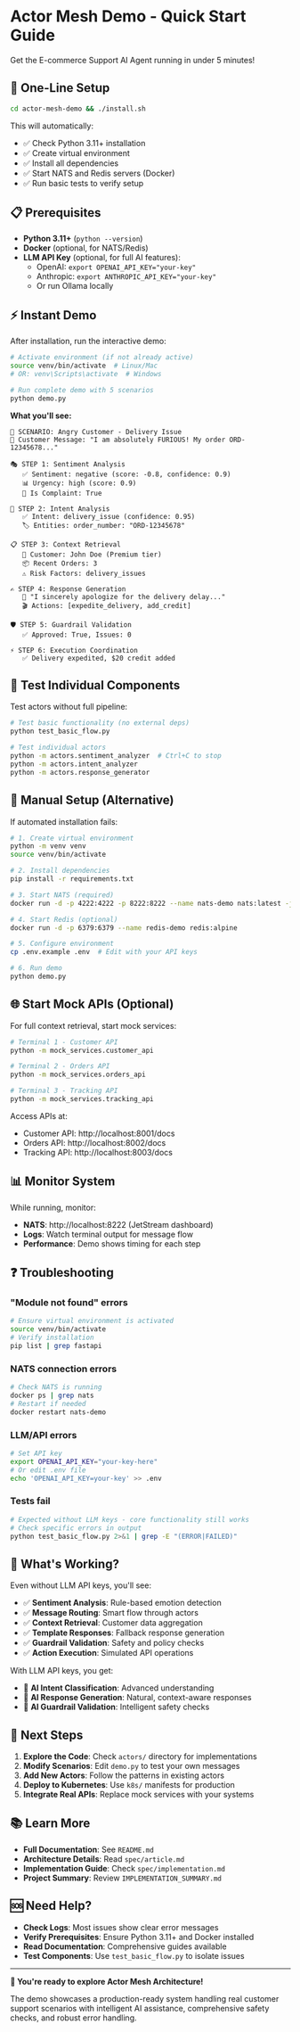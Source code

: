 # Actor Mesh Demo - Quick Start Guide

Get the E-commerce Support AI Agent running in under 5 minutes!

## 🚀 One-Line Setup

```bash
cd actor-mesh-demo && ./install.sh
```

This will automatically:
- ✅ Check Python 3.11+ installation
- ✅ Create virtual environment  
- ✅ Install all dependencies
- ✅ Start NATS and Redis servers (Docker)
- ✅ Run basic tests to verify setup

## 📋 Prerequisites

- **Python 3.11+** (`python --version`)
- **Docker** (optional, for NATS/Redis)
- **LLM API Key** (optional, for full AI features):
  - OpenAI: `export OPENAI_API_KEY="your-key"`
  - Anthropic: `export ANTHROPIC_API_KEY="your-key"` 
  - Or run Ollama locally

## ⚡ Instant Demo

After installation, run the interactive demo:

```bash
# Activate environment (if not already active)
source venv/bin/activate  # Linux/Mac
# OR: venv\Scripts\activate  # Windows

# Run complete demo with 5 scenarios
python demo.py
```

**What you'll see:**
```
🎯 SCENARIO: Angry Customer - Delivery Issue
💬 Customer Message: "I am absolutely FURIOUS! My order ORD-12345678..."

🎭 STEP 1: Sentiment Analysis
   ✅ Sentiment: negative (score: -0.8, confidence: 0.9)
   📊 Urgency: high (score: 0.9)
   🚨 Is Complaint: True

🧠 STEP 2: Intent Analysis  
   ✅ Intent: delivery_issue (confidence: 0.95)
   🏷️ Entities: order_number: "ORD-12345678"

📋 STEP 3: Context Retrieval
   👤 Customer: John Doe (Premium tier)
   📦 Recent Orders: 3
   ⚠️ Risk Factors: delivery_issues

✍️ STEP 4: Response Generation
   💬 "I sincerely apologize for the delivery delay..."
   🎬 Actions: [expedite_delivery, add_credit]

🛡️ STEP 5: Guardrail Validation
   ✅ Approved: True, Issues: 0

⚡ STEP 6: Execution Coordination  
   ✅ Delivery expedited, $20 credit added
```

## 🧪 Test Individual Components

Test actors without full pipeline:

```bash
# Test basic functionality (no external deps)
python test_basic_flow.py

# Test individual actors
python -m actors.sentiment_analyzer  # Ctrl+C to stop
python -m actors.intent_analyzer
python -m actors.response_generator
```

## 🔧 Manual Setup (Alternative)

If automated installation fails:

```bash
# 1. Create virtual environment
python -m venv venv
source venv/bin/activate

# 2. Install dependencies  
pip install -r requirements.txt

# 3. Start NATS (required)
docker run -d -p 4222:4222 -p 8222:8222 --name nats-demo nats:latest -js

# 4. Start Redis (optional)
docker run -d -p 6379:6379 --name redis-demo redis:alpine

# 5. Configure environment
cp .env.example .env  # Edit with your API keys

# 6. Run demo
python demo.py
```

## 🌐 Start Mock APIs (Optional)

For full context retrieval, start mock services:

```bash
# Terminal 1 - Customer API
python -m mock_services.customer_api

# Terminal 2 - Orders API  
python -m mock_services.orders_api

# Terminal 3 - Tracking API
python -m mock_services.tracking_api
```

Access APIs at:
- Customer API: http://localhost:8001/docs
- Orders API: http://localhost:8002/docs  
- Tracking API: http://localhost:8003/docs

## 📊 Monitor System

While running, monitor:
- **NATS**: http://localhost:8222 (JetStream dashboard)
- **Logs**: Watch terminal output for message flow
- **Performance**: Demo shows timing for each step

## ❓ Troubleshooting

### "Module not found" errors
```bash
# Ensure virtual environment is activated
source venv/bin/activate
# Verify installation
pip list | grep fastapi
```

### NATS connection errors  
```bash
# Check NATS is running
docker ps | grep nats
# Restart if needed
docker restart nats-demo
```

### LLM/API errors
```bash
# Set API key
export OPENAI_API_KEY="your-key-here"
# Or edit .env file
echo 'OPENAI_API_KEY=your-key' >> .env
```

### Tests fail
```bash
# Expected without LLM keys - core functionality still works
# Check specific errors in output
python test_basic_flow.py 2>&1 | grep -E "(ERROR|FAILED)"
```

## 🎯 What's Working?

Even without LLM API keys, you'll see:
- ✅ **Sentiment Analysis**: Rule-based emotion detection
- ✅ **Message Routing**: Smart flow through actors  
- ✅ **Context Retrieval**: Customer data aggregation
- ✅ **Template Responses**: Fallback response generation
- ✅ **Guardrail Validation**: Safety and policy checks
- ✅ **Action Execution**: Simulated API operations

With LLM API keys, you get:
- 🤖 **AI Intent Classification**: Advanced understanding
- 🤖 **AI Response Generation**: Natural, context-aware responses
- 🤖 **AI Guardrail Validation**: Intelligent safety checks

## 🚀 Next Steps

1. **Explore the Code**: Check `actors/` directory for implementations
2. **Modify Scenarios**: Edit `demo.py` to test your own messages  
3. **Add New Actors**: Follow the patterns in existing actors
4. **Deploy to Kubernetes**: Use `k8s/` manifests for production
5. **Integrate Real APIs**: Replace mock services with your systems

## 📚 Learn More

- **Full Documentation**: See `README.md`
- **Architecture Details**: Read `spec/article.md`  
- **Implementation Guide**: Check `spec/implementation.md`
- **Project Summary**: Review `IMPLEMENTATION_SUMMARY.md`

## 🆘 Need Help?

- **Check Logs**: Most issues show clear error messages
- **Verify Prerequisites**: Ensure Python 3.11+ and Docker installed
- **Read Documentation**: Comprehensive guides available
- **Test Components**: Use `test_basic_flow.py` to isolate issues

---

**🎉 You're ready to explore Actor Mesh Architecture!**

The demo showcases a production-ready system handling real customer support scenarios with intelligent AI assistance, comprehensive safety checks, and robust error handling.